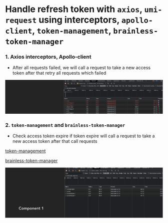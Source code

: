 # Handle refresh token with `axios`, `umi-request` using interceptors, `apollo-client`, `token-management`, `brainless-token-manager`

### 1. Axios interceptors, Apollo-client
  - After all requests failed, we will call a request to take a new access token after that retry all requests which failed

![alt text](./public/axios-umi-request-y-interceptors.png)

### 2. `token-management` and `brainless-token-manager`
  - Check access token expire if token expire will call a request to take a new access token after that call requests

[token-management](https://www.npmjs.com/package/token-management)

[brainless-token-manager](https://www.npmjs.com/package/brainless-token-manager)

![alt text](./public/token-management.png)
